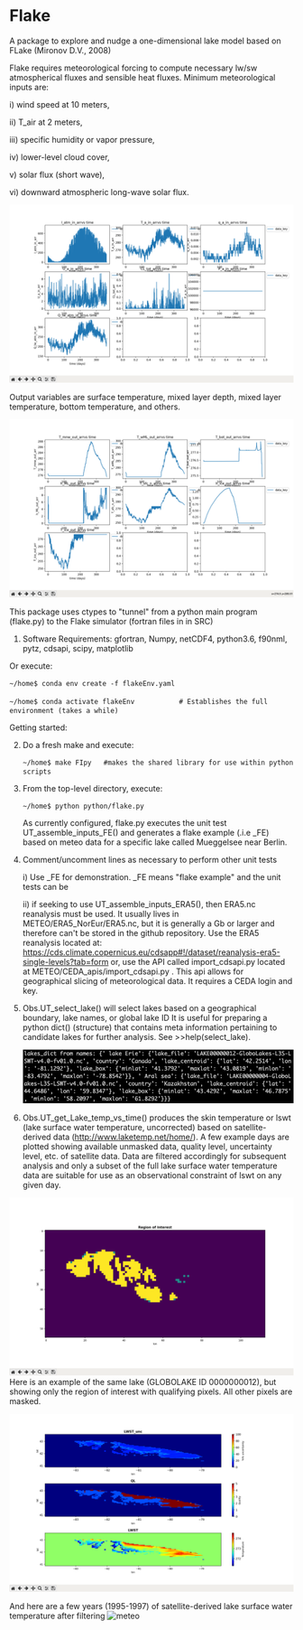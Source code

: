# Flake
A package to explore and nudge a one-dimensional lake model based on FLake (Mironov D.V., 2008)

Flake requires meteorological forcing to compute necessary lw/sw atmospherical fluxes and sensible
heat fluxes. Minimum meteorological inputs are:

i) wind speed at 10 meters,

ii) T_air at 2 meters, 

iii) specific humidity or vapor pressure,

iv) lower-level cloud cover,

v) solar flux (short wave),

vi) downward atmospheric long-wave solar flux.

![meteo](images/meteo_FE.png)

Output variables are surface temperature, mixed layer depth, mixed layer temperature, bottom
temperature, and others.

![meteo](images/flake_sim.png)

This package uses ctypes to "tunnel" from a python main program (flake.py) to the Flake simulator
(fortran files in in SRC)


1) Software Requirements: gfortran, Numpy, netCDF4, python3.6, f90nml, pytz, cdsapi, scipy, matplotlib

Or execute:

    ~/home$ conda env create -f flakeEnv.yaml 
    
    ~/home$ conda activate flakeEnv           # Establishes the full environment (takes a while)

Getting started:

2) Do a fresh make and execute:

       ~/home$ make FIpy   #makes the shared library for use within python scripts

4) From the top-level directory, execute:

       ~/home$ python python/flake.py

   As currently configured, flake.py executes the unit test UT_assemble_inputs_FE() and generates a
   flake example (.i.e _FE) based on meteo data for a specific lake called Mueggelsee near Berlin.

6) Comment/uncomment lines as necessary to perform other unit tests

    i) Use _FE for demonstration. _FE means "flake example" and the unit tests can be 

   ii) if seeking to use UT_assemble_inputs_ERA5(), then ERA5.nc reanalysis must be used. It usually
       lives in METEO/ERA5_NorEur/ERA5.nc, but it is generally a Gb or larger and therefore
       can't be stored in the github repository.
       Use the ERA5 reanalysis located at:
       https://cds.climate.copernicus.eu/cdsapp#!/dataset/reanalysis-era5-single-levels?tab=form
       or, use the API called import_cdsapi.py located at METEO/CEDA_apis/import_cdsapi.py . This
       api allows for geographical slicing of meteorological data. It requires a CEDA login and key.

8) Obs.UT_select_lake() will select lakes based on a geographical boundary, lake names, or global lake ID
   It is useful for preparing a python dict() (structure) that contains meta information pertaining
   to candidate lakes for further analysis. See >>help(select_lake).

   ![meteo](images/select_lakes.png)

10) Obs.UT_get_Lake_temp_vs_time() produces the skin temperature or lswt (lake surface water temperature, uncorrected) 
   based on satellite-derived data (http://www.laketemp.net/home/). A few example days are plotted showing
   available unmasked data, quality level, uncertainty level, etc. of satellite data. Data are filtered
   accordingly for subsequent analysis and only a subset of the full lake surface water temperature data
   are suitable for use as an observational constraint of lswt on any given day.

![meteo](images/roi.png)
Here is an example of the same lake (GLOBOLAKE ID 0000000012), but showing only the region of interest
with qualifying pixels. All other pixels are masked.

![meteo](images/lswt_detail2.png)

And here are a few years (1995-1997) of satellite-derived lake surface water temperature after filtering
![meteo](images/satellite_lwst2.png)
